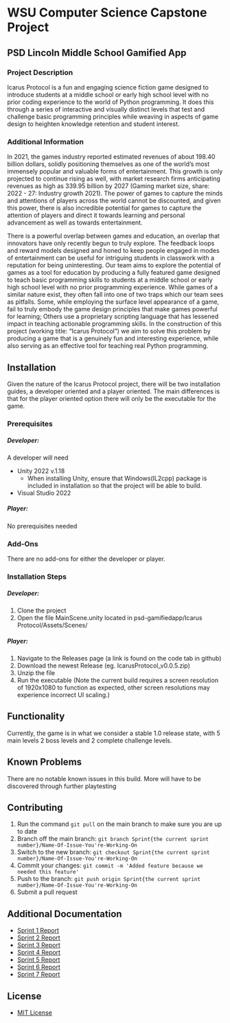 WSU Computer Science Capstone Project
=====================================

PSD Lincoln Middle School Gamified App
---------------------------------------

### Project Description

Icarus Protocol is a fun and engaging science fiction game designed to introduce students at a middle school or early high school level with no prior coding experience to the world of Python programming. It does this through a series of interactive and visually distinct levels that test and challenge basic programming principles while weaving in aspects of game design to heighten knowledge retention and student interest.

### Additional Information

In 2021, the games industry reported estimated revenues of about 198.40 billion dollars, solidly positioning themselves as one of the world’s most immensely popular and valuable forms of entertainment. This growth is only projected to continue rising as well, with market research firms anticipating revenues as high as 339.95 billion by 2027 (Gaming market size, share: 2022 - 27: Industry growth 2021). The power of games to capture the minds and attentions of players across the world cannot be discounted, and given this power, there is also incredible potential for games to capture the attention of players and direct it towards learning and personal advancement as well as towards entertainment.

There is a powerful overlap between games and education, an overlap that innovators have only recently begun to truly explore. The feedback loops and reward models designed and honed to keep people engaged in modes of entertainment can be useful for intriguing students in classwork with a reputation for being uninteresting. Our team aims to explore the potential of games as a tool for education by producing a fully featured game designed to teach basic programming skills to students at a middle school or early high school level with no prior programming experience. While games of a similar nature exist, they often fall into one of two traps which our team sees as pitfalls. Some, while employing the surface level appearance of a game, fail to truly embody the game design principles that make games powerful for learning; Others use a proprietary scripting language that has lessened impact in teaching actionable programming skills. In the construction of this project (working title: “Icarus Protocol”) we aim to solve this problem by producing a game that is a genuinely fun and interesting experience, while also serving as an effective tool for teaching real Python programming.

## Installation

Given the nature of the Icarus Protocol project, there will be two installation guides, a developer oriented and a player oriented. The main differences is that for the player oriented option there will only be the executable for the game.

### Prerequisites

##### Developer:

A developer will need

- Unity 2022 v.1.18
  - When installing Unity, ensure that Windows(IL2cpp) package is included in installation so that the project will be able to build.
- Visual Studio 2022

##### Player:

No prerequisites needed

### Add-Ons

There are no add-ons for either the developer or player.

### Installation Steps

##### Developer:

1. Clone the project
2. Open the file MainScene.unity located in psd-gamifiedapp/Icarus Protocol/Assets/Scenes/

##### Player:

1. Navigate to the Releases page (a link is found on the code tab in github)
2. Download the newest Release (eg. IcarusProtocol_v0.0.5.zip)
3. Unzip the file
4. Run the executable (Note the current build requires a screen resolution of 1920x1080 to function as expected, other screen resolutions may experience incorrect UI scaling.)

## Functionality

Currently, the game is in what we consider a stable 1.0 release state, with 5 main levels 2 boss levels and 2 complete challenge levels.

## Known Problems

There are no notable known issues in this build. More will have to be discovered through further playtesting

## Contributing

1. Run the command `git pull` on the main branch to make sure you are up to date
2. Branch off the main branch: `git branch Sprint{the current sprint number}/Name-Of-Issue-You're-Working-On`
3. Switch to the new branch: `git checkout Sprint{the current sprint number}/Name-Of-Issue-You're-Working-On`
4. Commit your changes: `git commit -m 'Added feature because we needed this feature'`
5. Push to the branch: `git push origin Sprint{the current sprint number}/Name-Of-Issue-You're-Working-On`
6. Submit a pull request 

## Additional Documentation

  * [Sprint 1 Report](https://github.com/WSUCptSCapstone-Fall2022Spring2023/psd-gamifiedapp/blob/Sprint1/Produce-Sprint-Report/Documentation/Sprint1-Report.md)
  * [Sprint 2 Report](https://github.com/WSUCptSCapstone-Fall2022Spring2023/psd-gamifiedapp/blob/Sprint2/Produce-Sprint-2-Report/Sprint_Reports/Sprint2-Report.md)
  * [Sprint 3 Report](https://github.com/WSUCptSCapstone-Fall2022Spring2023/psd-gamifiedapp/blob/Sprint3/ProduceSprint3Report/Sprint_Reports/Sprint3-Report.md)
  * [Sprint 4 Report](https://github.com/WSUCptSCapstone-Fall2022Spring2023/psd-gamifiedapp/blob/Sprint4/MVP-Doc/Sprint_Reports/Sprint4-Report.md)
  * [Sprint 5 Report](https://github.com/WSUCptSCapstone-Fall2022Spring2023/psd-gamifiedapp/blob/Sprint5/SprintReport/Sprint_Reports/Sprint5-Report.md)
  * [Sprint 6 Report](https://github.com/WSUCptSCapstone-Fall2022Spring2023/psd-gamifiedapp/blob/main/Sprint_Reports/Sprint6-Report.md)
  * [Sprint 7 Report](https://github.com/WSUCptSCapstone-Fall2022Spring2023/psd-gamifiedapp/blob/fb6db1f4483d809335951e06d627eb2538549e70/Sprint_Reports/Sprint7-Report.md)

## License

- [MIT License](https://github.com/WSUCptSCapstone-Fall2022Spring2023/psd-gamifiedapp/blob/sprint1/Update-README-To-Meet-Requirements/MITLicense.txt)

